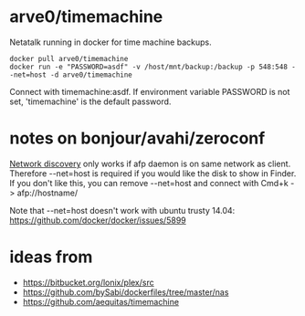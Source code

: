 # arve0/timemachine
Netatalk running in docker for time machine backups.

```
docker pull arve0/timemachine
docker run -e "PASSWORD=asdf" -v /host/mnt/backup:/backup -p 548:548 --net=host -d arve0/timemachine
```

Connect with timemachine:asdf. If environment variable PASSWORD is not set, 'timemachine' is the default password.

# notes on bonjour/avahi/zeroconf
[Network discovery](http://en.wikipedia.org/wiki/Bonjour_(software)) only works if afp daemon is on same network as client. Therefore --net=host is required if you would like the disk to show in Finder. If you don't like this, you can remove --net=host and connect with Cmd+k -> afp://hostname/

Note that --net=host doesn't work with ubuntu trusty 14.04: https://github.com/docker/docker/issues/5899

# ideas from
- https://bitbucket.org/lonix/plex/src
- https://github.com/bySabi/dockerfiles/tree/master/nas
- https://github.com/aequitas/timemachine
